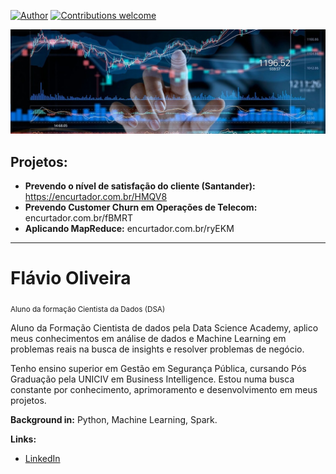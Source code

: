 [![Author](https://img.shields.io/badge/author-FlavioHO-blue.svg)](https://www.linkedin.com/in/flávio-oliveira-978019115) 
[![Contributions welcome](https://img.shields.io/badge/contributions-welcome-brightgreen.svg?style=flat)](https://https://github.com/FlavioHOliveira/Data_Science)

<p align="center">
  <img src="https://github.com/FlavioHOliveira/Data_Science/blob/master/Logo.jpg?raw=true" >
</p>

## Projetos:

* **Prevendo o nível de satisfação do cliente (Santander):** https://encurtador.com.br/HMQV8
* **Prevendo Customer Churn em Operações de Telecom:** encurtador.com.br/fBMRT
* **Aplicando MapReduce:** encurtador.com.br/ryEKM


---


# Flávio Oliveira
<sub>Aluno da formação Cientista da Dados (DSA)</sub>

Aluno da Formação Cientista de dados pela Data Science Academy, aplico meus conhecimentos em análise de dados e Machine Learning
em problemas reais na busca de insights e resolver problemas de negócio.

Tenho ensino superior em Gestão em Segurança Pública, cursando Pós Graduação pela UNICIV em Business Intelligence. Estou numa
busca constante por conhecimento, aprimoramento e desenvolvimento em meus projetos.

**Background in:** Python, Machine Learning, Spark.

**Links:**
* [LinkedIn](https://www.linkedin.com/in/flávio-oliveira-978019115)








